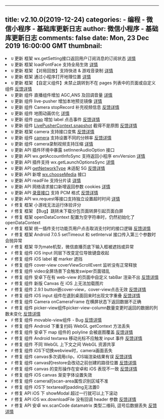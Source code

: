 
---
title: v2.10.0(2019-12-24)
categories: 
    - 编程
    - 微信小程序 - 基础库更新日志
author: 微信小程序 - 基础库更新日志
comments: false
date: Mon, 23 Dec 2019 16:00:00 GMT
thumbnail: 
---

<div>   
<li><code>U</code> 更新 框架 wx.getSetting接口返回用户订阅消息的订阅状态  <a href="https://developers.weixin.qq.com/miniprogram/dev/api/open-api/setting/wx.getSetting.html">详情</a></li> <li><code>U</code> 更新 框架 loadFontFace 支持全局生效  <a href="https://developers.weixin.qq.com/miniprogram/dev/api/ui/font/wx.loadFontFace.html">详情</a></li> <li><code>U</code> 更新 框架 【对局回放】支持快进 & 游戏音录制  <a href="https://developers.weixin.qq.com/minigame/dev/api/game-recorder/wx.createGameRecorderShareButton.html">详情</a></li> <li><code>U</code> 更新 框架 通过小程序打开地理位置  <a href="https://developers.weixin.qq.com/miniprogram/dev/framework/open-ability/location-message.html">详情</a></li> <li><code>U</code> 更新 框架 【自定义组件】未禁止跳转到不在 pages 列表中的页面或自定义组件  <a href="https://developers.weixin.qq.com/community/develop/doc/000868c0284bc83d558898f8f56800" target="_blank" rel="noopener noreferrer">反馈详情<span></span></a></li> <li><code>U</code> 更新 组件 直播组件增加 AGC,ANS 及回调音量  <a href="https://developers.weixin.qq.com/miniprogram/dev/component/live-pusher.html">详情</a></li> <li><code>U</code> 更新 组件 live-pusher 增加本地预览镜像  <a href="https://developers.weixin.qq.com/miniprogram/dev/component/live-pusher.html">详情</a></li> <li><code>U</code> 更新 组件 Camera stopRecord 补充视频信息  <a href="https://developers.weixin.qq.com/community/develop/doc/000aeab6488c48fe2829e4e0051c00" target="_blank" rel="noopener noreferrer">反馈详情<span></span></a></li> <li><code>U</code> 更新 组件 地图动画优化  <a href="https://developers.weixin.qq.com/miniprogram/dev/api/media/map/MapContext.setCenterOffset.html">详情</a></li> <li><code>U</code> 更新 组件 <a href="https://developers.weixin.qq.com/miniprogram/dev/component/map.html">map</a> 增加 label 点击事件  <a href="https://developers.weixin.qq.com/community/develop/doc/000c0ea57f8218452fd8794cd5b400" target="_blank" rel="noopener noreferrer">反馈详情<span></span></a></li> <li><code>U</code> 更新 组件 <a href="https://developers.weixin.qq.com/miniprogram/dev/api/media/live/LivePusherContext.snapshot.html">LivePusherContext.snapshot</a> 截得不是原图  <a href="https://developers.weixin.qq.com/community/develop/doc/00088cb3dec410efeca89767151c00" target="_blank" rel="noopener noreferrer">反馈详情<span></span></a></li> <li><code>U</code> 更新 框架 camera 支持接口变焦  <a href="https://developers.weixin.qq.com/community/develop/doc/00024cbc2b026880d3e82fef356000" target="_blank" rel="noopener noreferrer">反馈详情<span></span></a></li> <li><code>U</code> 更新 组件 <a href="https://developers.weixin.qq.com/miniprogram/dev/component/camera.html">camera</a> 支持设置不同的分辨率  <a href="https://developers.weixin.qq.com/community/develop/doc/000226ace7c9586ce837c95e55b000" target="_blank" rel="noopener noreferrer">反馈详情<span></span></a></li> <li><code>U</code> 更新 组件 camera录制视频支持压缩  <a href="https://developers.weixin.qq.com/miniprogram/dev/api/media/camera/CameraContext.stopRecord.html">详情</a></li> <li><code>U</code> 更新 API 插件环境中暴露 setInnerAudioOption 接口</li> <li><code>U</code> 更新 API wx.getAccountInfoSync 支持返回小程序 envVersion  <a href="https://developers.weixin.qq.com/miniprogram/dev/api/open-api/account-info/wx.getAccountInfoSync.html">详情</a></li> <li><code>U</code> 更新 API 插件支持 wx.getLaunchOptionsSync  <a href="https://developers.weixin.qq.com/miniprogram/dev/api/base/app/life-cycle/wx.getLaunchOptionsSync.html">详情</a></li> <li><code>U</code> 更新 API <a href="https://developers.weixin.qq.com/miniprogram/dev/api/device/network/wx.getNetworkType.html">getNetworkType</a>  未适配 5G  <a href="https://developers.weixin.qq.com/community/develop/doc/000a0658ab4618717ef839c8056000" target="_blank" rel="noopener noreferrer">反馈详情<span></span></a></li> <li><code>U</code> 更新 API 新增 <a href="https://developers.weixin.qq.com/miniprogram/dev/api/media/video/wx.chooseMedia.html">wx.chooseMedia</a> 接口</li> <li><code>U</code> 更新 API readFile 支持分片读  <a href="https://developers.weixin.qq.com/miniprogram/dev/api/file/FileSystemManager.readFile.html">详情</a></li> <li><code>U</code> 更新 API 网络请求接口新增返回参数 cookies  <a href="https://developers.weixin.qq.com/miniprogram/dev/api/network/request/wx.request.html">详情</a></li> <li><code>U</code> 更新 API <a href="https://developers.weixin.qq.com/miniprogram/dev/api/media/recorder/RecorderManager.start.html">录音接口</a> 支持 PCM 格式  <a href="https://developers.weixin.qq.com/community/develop/doc/000828649308d8658da72656257800" target="_blank" rel="noopener noreferrer">反馈详情<span></span></a></li> <li><code>U</code> 更新 API wx.request等接口支持独立设置超时时间  <a href="https://developers.weixin.qq.com/miniprogram/dev/api/network/request/wx.request.html">详情</a></li> <li><code>F</code> 修复 框架 小游戏无法运行体验评分</li> <li><code>F</code> 修复 框架 【Bug】跳转未下载分包页面转屏引起页面白屏</li> <li><code>F</code> 修复 框架 openDataContext 配置为空字符串时，仍然初始化了 openDataContext</li> <li><code>F</code> 修复 框架 统一插件支付功能页用户点击取消支付时的接口逻辑  <a href="https://developers.weixin.qq.com/community/develop/doc/000a66185a0db86bfff819cf857800" target="_blank" rel="noopener noreferrer">反馈详情<span></span></a></li> <li><code>F</code> 修复 框架 Android 7.0.5 setTimeout 和 setInterval 接口传入第三个参数时会抛异常</li> <li><code>F</code> 修复 框架 华为mate机型，微信直播页底下输入框被遮挡或异常</li> <li><code>F</code> 修复 组件 iOS input 同层下改变定位导致键盘收起</li> <li><code>F</code> 修复 组件 iOS label 被 marker 遮挡</li> <li><code>F</code> 修复 组件 cover-view coverViewScrollEvent 监听没有正常释放</li> <li><code>F</code> 修复 组件 video全屏场景下会触发swiper页面错乱</li> <li><code>F</code> 修复 组件 安卓下在有 web-view 的页面中自定义 tabBar 渲染不出  <a href="https://developers.weixin.qq.com/community/develop/doc/00082ae4380a7806db795da5f51c00" target="_blank" rel="noopener noreferrer">反馈详情<span></span></a></li> <li><code>F</code> 修复 组件 新版 Canvas 在 iOS 上无法加载图片</li> <li><code>F</code> 修复 组件 2.9.1 button嵌cover-view，cover-view点击无效  <a href="https://developers.weixin.qq.com/community/develop/doc/00000275504640fa1b69e77a356000" target="_blank" rel="noopener noreferrer">反馈详情<span></span></a></li> <li><code>F</code> 修复 组件 iOS input 组件在退到桌面回来时出现文字重叠  <a href="https://developers.weixin.qq.com/community/develop/doc/000e02e2f580b82c2b5982ecd5b000" target="_blank" rel="noopener noreferrer">反馈详情<span></span></a></li> <li><code>F</code> 修复 组件 Camera onCameraFrame 在横屏状态下返回数据不正确</li> <li><code>F</code> 修复 组件 picker-view组件picker-view-column数量变更时返回的数据的列数未变化  <a href="https://developers.weixin.qq.com/community/develop/doc/0006a8c6564958d890b8498425b400" target="_blank" rel="noopener noreferrer">反馈详情<span></span></a></li> <li><code>F</code> 修复 组件 movable-view组件 - Bug  <a href="https://developers.weixin.qq.com/community/develop/doc/000c42a9af859097e3a87e85656000" target="_blank" rel="noopener noreferrer">反馈详情<span></span></a></li> <li><code>F</code> 修复 组件 Android 下重复扫码 WebGL getContext 方法丢失</li> <li><code>F</code> 修复 组件 安卓下 map 组件的 polyline 会被底图覆盖  <a href="https://developers.weixin.qq.com/community/develop/doc/000622ac8e4cb063256883fa251c00" target="_blank" rel="noopener noreferrer">反馈详情<span></span></a></li> <li><code>F</code> 修复 组件 Android textarea 移动光标不应触发 input 事件  <a href="https://developers.weixin.qq.com/community/develop/doc/00046a93a0cd20d4d0885aed556800" target="_blank" rel="noopener noreferrer">反馈详情<span></span></a></li> <li><code>F</code> 修复 组件 不同 WebGL 上下文之间 WebGL 资源共享</li> <li><code>F</code> 修复 组件 iOS下切换webview时，camera画面丢失</li> <li><code>F</code> 修复 组件 canvas多次调用clip，iOS端渲染结果有误  <a href="https://developers.weixin.qq.com/community/develop/doc/000402e99385406a7d087ac3359c00" target="_blank" rel="noopener noreferrer">反馈详情<span></span></a></li> <li><code>F</code> 修复 组件 canvas的restore会改动之前创建的路径位置  <a href="https://developers.weixin.qq.com/community/develop/doc/00068e129307286b7c08a88f651c00" target="_blank" rel="noopener noreferrer">反馈详情<span></span></a></li> <li><code>F</code> 修复 组件 canvas 的变形操作在安卓和 iOS 表现不一致  <a href="https://developers.weixin.qq.com/community/develop/doc/000ce6057fc978fa98e78d5a557800" target="_blank" rel="noopener noreferrer">反馈详情<span></span></a></li> <li><code>F</code> 修复 组件 iOS canvas 渐变字体设置失效</li> <li><code>F</code> 修复 组件 camera的scan-area属性识别区域不准</li> <li><code>F</code> 修复 组件 iOS下 textarea的padding无法置0</li> <li><code>F</code> 修复 API iOS 下 showModal 超过一行就可以上下滚动</li> <li><code>F</code> 修复 API iOS wx.downloadFile 没有回调 header 参数  <a href="https://developers.weixin.qq.com/community/develop/doc/00064aad0e81b8370fc878c9252800" target="_blank" rel="noopener noreferrer">反馈详情<span></span></a></li> <li><code>F</code> 修复 API 安卓 wx.scanCode datamatrix 类型二维码, 逗号后数据丢失  <a href="https://developers.weixin.qq.com/community/develop/doc/00060c3cecc6e85f0158ff27e56c00" target="_blank" rel="noopener noreferrer">反馈详情<span></span></a></li>  
</div>
            
